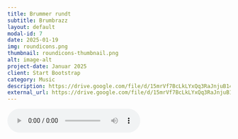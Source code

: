 ```yaml
---
title: Brummer rundt
subtitle: Brumbrazz
layout: default
modal-id: 7
date: 2025-01-19
img: roundicons.png
thumbnail: roundicons-thumbnail.png
alt: image-alt
project-date: Januar 2025
client: Start Bootstrap
category: Music
description: https://drive.google.com/file/d/15mrVf7BcLkLYxQq3RaJnjuB14tZp5hAj/view?usp=sharing
external_url: https://drive.google.com/file/d/15mrVf7BcLkLYxQq3RaJnjuB14tZp5hAj/
---
```

<!-- Add the audio player here -->
<audio controls>
  <source src="audio/Brumbazz - Brummer Rundt.mp3" type="audio/mpeg">
  Your browser does not support the audio element.
</audio>